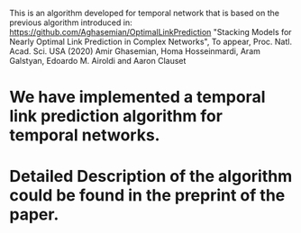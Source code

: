 This is an algorithm developed for temporal network that is based on the previous algorithm introduced in:
https://github.com/Aghasemian/OptimalLinkPrediction
"Stacking Models for Nearly Optimal Link Prediction in Complex Networks", To appear, Proc. Natl. Acad. Sci. USA (2020)
Amir Ghasemian, Homa Hosseinmardi, Aram Galstyan, Edoardo M. Airoldi and Aaron Clauset

# We have implemented a temporal link prediction algorithm for temporal networks.
# Detailed Description of the algorithm could be found in the preprint of the paper.

